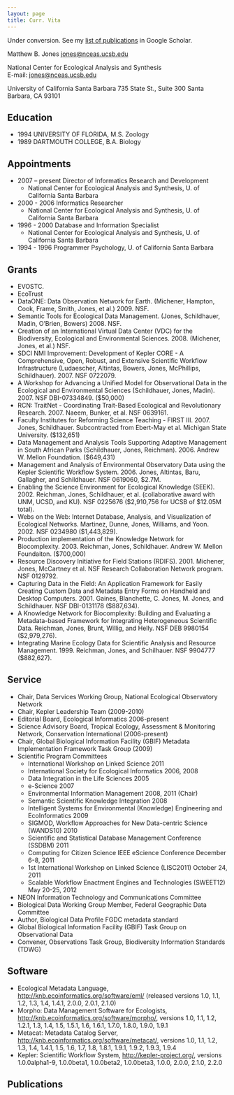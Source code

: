 ```yaml
---
layout: page
title: Curr. Vita
---
```


<p class="message">
  Under conversion.  See my <a href="http://scholar.google.com/citations?user=W0SpAvYAAAAJ">list of publications</a> in Google Scholar.
</p>

Matthew B. Jones
jones@nceas.ucsb.edu

National Center for Ecological Analysis and Synthesis	
E-mail:  jones@nceas.ucsb.edu

University of California Santa Barbara
735 State St., Suite 300
Santa Barbara, CA 93101	

## Education
- 1994	UNIVERSITY OF FLORIDA, M.S. Zoology
- 1989	DARTMOUTH COLLEGE, B.A. Biology

## Appointments
- 2007 – present  Director of Informatics Research and Development
    - National Center for Ecological Analysis and Synthesis, U. of California Santa Barbara
- 2000 - 2006  Informatics Researcher 
    - National Center for Ecological Analysis and Synthesis, U. of California Santa Barbara
- 1996 - 2000  Database and Information Specialist	 
    - National Center for Ecological Analysis and Synthesis, U. of California Santa Barbara
- 1994 - 1996  Programmer	Psychology, U. of California Santa Barbara


## Grants

- EVOSTC.
- EcoTrust
- DataONE: Data Observation Network for Earth. (Michener, Hampton, Cook, Frame, Smith, Jones, et al.) 2009. NSF.
- Semantic Tools for Ecological Data Management. (Jones, Schildhauer, Madin, O’Brien, Bowers) 2008. NSF.
- Creation of an International Virtual Data Center (VDC) for the Biodiversity, Ecological and Environmental Sciences. 2008. (Michener, Jones, et al.) NSF.
- SDCI NMI Improvement:  Development of Kepler CORE - A Comprehensive, Open, Robust, and Extensive Scientific Workflow Infrastructure (Ludaescher, Altintas, Bowers, Jones, McPhillips, Schildhauer). 2007. NSF 0722079.
- A Workshop for Advancing a Unified Model for Observational Data in the Ecological and Environmental Sciences (Schildhauer, Jones, Madin). 2007. NSF DBI-07334849. ($50,000)
- RCN: TraitNet - Coordinating Trait-Based Ecological and Revolutionary Research.  2007. Naeem, Bunker, et al. NSF 0639161.
- Faculty Institutes for Reforming Science Teaching - FIRST III. 2007. Jones, Schildhauer. Subcontracted from Ebert-May et al. Michigan State University. ($132,651)
- Data Management and Analysis Tools Supporting Adaptive Management in South African Parks (Schildhauer, Jones, Reichman). 2006. Andrew W. Mellon Foundation. ($649,431)
- Management and Analysis of Environmental Observatory Data using the Kepler Scientific Workflow System. 2006. Jones, Altintas, Baru, Gallagher, and Schildhauer. NSF 0619060, $2.7M.
- Enabling the Science Environment for Ecological Knowledge (SEEK). 2002. Reichman, Jones, Schildhauer, et al. (collaborative award with UNM, UCSD, and KU). NSF 0225676 ($2,910,756 for UCSB of $12.05M total). 
- Webs on the Web: Internet Database, Analysis, and Visualization of Ecological Networks. Martinez, Dunne, Jones, Williams, and Yoon. 2002. NSF 0234980 ($1,443,829).
- Production implementation of the Knowledge Network for Biocomplexity.  2003. Reichman, Jones, Schildhauer. Andrew W. Mellon Foundaiton. ($700,000)
- Resource Discovery Initiative for Field Stations (RDIFS). 2001. Michener, Jones, McCartney et al. NSF Research Collaboration Network program. NSF 0129792.
- Capturing Data in the Field: An Application Framework for Easily Creating Custom Data and Metadata Entry Forms on Handheld and Desktop Computers. 2001. Gaines, Blanchette, C. Jones, M. Jones, and Schildhauer. NSF DBI-0131178 ($887,634).
- A Knowledge Network for Biocomplexity: Building and Evaluating a Metadata-based Framework for Integrating Heterogeneous Scientific Data. Reichman, Jones, Brunt, Willig, and Helly.  NSF DEB 9980154 ($2,979,276).
- Integrating Marine Ecology Data for Scientific Analysis and Resource Management. 1999. Reichman, Jones, and Schilhauer.  NSF 9904777 ($882,627).

## Service
- Chair, Data Services Working Group, National Ecological Observatory Network
- Chair, Kepler Leadership Team (2009-2010)
- Editorial Board, Ecological Informatics 2006-present
- Science Advisory Board, Tropical Ecology, Assessment & Monitoring Network, Conservation International (2006-present)
- Chair, Global Biological Information Facility (GBIF) Metadata Implementation Framework Task Group (2009)
- Scientific Program Committees 
    - International Workshop on Linked Science 2011
    - International Society for Ecological Informatics 2006, 2008
    - Data Integration in the Life Sciences 2005
    - e-Science 2007
    - Environmental Information Management 2008, 2011 (Chair)
    - Semantic Scientific Knowledge Integration 2008
    - Intelligent Systems for Environmental (Knowledge) Engineering and EcoInformatics 2009
    - SIGMOD, Workflow Approaches for New Data-centric Science (WANDS10) 2010
    - Scientific and Statistical Database Management Conference (SSDBM) 2011
    - Computing for Citizen Science IEEE eScience Conference December 6-8, 2011
    - 1st International Workshop on Linked Science (LISC2011) October 24, 2011
    - Scalable Workflow Enactment Engines and Technologies (SWEET12) May 20-25, 2012
- NEON Information Technology and Communications Committee 
- Biological Data Working Group Member, Federal Geographic Data Committee
- Author, Biological Data Profile FGDC metadata standard
- Global Biological Information Facility (GBIF) Task Group on Observational Data
- Convener, Observations Task Group, Biodiversity Information Standards (TDWG)


## Software
- Ecological Metadata Language, http://knb.ecoinformatics.org/software/eml/ (released versions 1.0, 1.1, 1.2, 1.3, 1.4, 1.4.1, 2.0.0, 2.0.1, 2.1.0)
- Morpho: Data Management Software for Ecologists, http://knb.ecoinformatics.org/software/morpho/, versions 1.0, 1.1, 1.2, 1.2.1, 1.3, 1.4, 1.5, 1.5.1, 1.6, 1.6.1, 1.7.0, 1.8.0, 1.9.0, 1.9.1
- Metacat: Metadata Catalog Server, http://knb.ecoinformatics.org/software/metacat/, versions 1.0, 1.1, 1.2, 1.3, 1.4, 1.4.1, 1.5, 1.6, 1.7, 1.8, 1.8.1, 1.9.1, 1.9.2, 1.9.3, 1.9.4
- Kepler: Scientific Workflow System, http://kepler-project.org/, versions 1.0.0alpha1-9, 1.0.0beta1, 1.0.0beta2, 1.0.0beta3, 1.0.0, 2.0.0, 2.1.0, 2.2.0

## Publications

